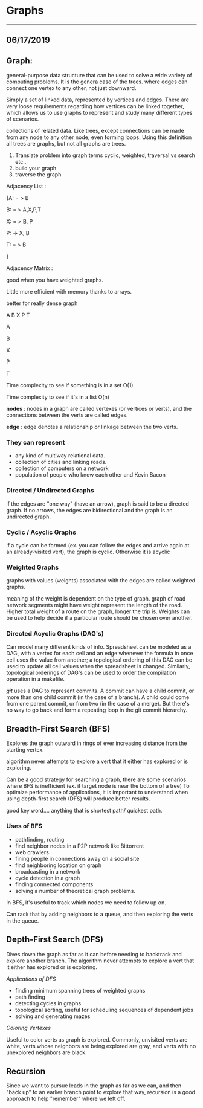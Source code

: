 # Graphs

---

## 06/17/2019

## Graph:

general-purpose data structure that can be used to solve a wide variety of computing problems. It is the genera case of the trees. where edges can connect one vertex to any other, not just downward. 

Simply a set of linked data, represented by vertices and edges. There are very loose requirements regarding how vertices can be linked together, which allows us to use graphs to represent and study many different types of scenarios.

collections of related data. Like trees, except connections can be made from any node to any other node, even forming loops. Using this definition all trees are graphs, but not all graphs are trees.

1. Translate problem into graph terms cyclic, weighted, traversal vs search etc..
2. build your graph
3. traverse the graph

Adjacency List :

{A: = > B

 B: = > A,X,P,T

 X: = > B, P

 P: ⇒ X, B

 T: = > B

}

Adjacency Matrix :

good when you have weighted graphs.

Little more efficient with memory thanks to arrays.

better for really dense graph

   A     B     X     P     T

A

B

X

P

T

Time complexity to see if something is in a set O(1)

Time complexity to see if it's in a list O(n)

**nodes** : nodes in a graph are called vertexes (or vertices or verts), and the connections between the verts are called edges.

**edge** : edge denotes a relationship or linkage between the two verts.

### They can represent

- any kind of multiway relational data.
- collection of cities and linking roads.
- collection of computers on a network
- population of people who know each other and Kevin Bacon

### Directed / Undirected Graphs

if the edges are "one way" (have an arrow), graph is said to be a directed graph. If no arrows, the edges are bidirectional and the graph is an undirected graph.

### Cyclic / Acyclic Graphs

if a cycle can be formed (ex. you can follow the edges and arrive again at an already-visited vert), the graph is cyclic. Otherwise it is acyclic

### Weighted Graphs

graphs with values (weights) associated with the edges are called weighted graphs.

meaning of the weight is dependent on the type of graph. graph of road network segments might have weight represent the length of the road. Higher total weight of a route on the graph, longer the trip is. Weights can be used to help decide if a particular route should be chosen over another.

### Directed Acyclic Graphs (DAG's)

Can model many different kinds of info. Spreadsheet can be modeled as a DAG, with a vertex for each cell and an edge whenever the formula in once cell uses the value from another; a topological ordering of this DAG can be used to update all cell values when the spreadsheet is changed. Similarly, topological orderings of DAG's can be used to order the compilation operation in a makefile.

*git* uses a DAG to represent commits. A commit can have a child commit, or more than one child commit (in the case of a branch). A child could come from one parent commit, or from two (in the case of a merge). But there's no way to go back and form a repeating loop in the git commit hierarchy.

## Breadth-First Search (BFS)

Explores the graph outward in rings of ever increasing distance from the starting vertex.

algorithm never attempts to explore a vert that it either has explored or is exploring.

Can be a good strategy for searching a graph, there are some scenarios where BFS is inefficient (ex. if target node is near the bottom of a tree) To optimize performance of applications, it is important to understand when using depth-first search (DFS) will produce better results.

good key word.... anything that is shortest path/ quickest path.

### Uses of BFS

- pathfinding, routing
- find neighbor nodes in a P2P network like Bittorrent
- web crawlers
- fining people in connections away on a social site
- find neighboring location on graph
- broadcasting in a network
- cycle detection in a graph
- finding connected components
- solving a number of theoretical graph problems.

In BFS, it's useful to track which nodes we need to follow up on. 

Can rack that by adding neighbors to a queue, and then exploring the verts in the queue.

## Depth-First Search (DFS)

Dives down the graph as far as it can before needing to backtrack and explore another branch. The algorithm never attempts to explore a vert that it either has explored or is exploring.

*Applications of DFS*

- finding minimum spanning trees of weighted graphs
- path finding
- detecting cycles in graphs
- topological sorting, useful for scheduling sequences of dependent jobs
- solving and generating mazes

*Coloring Vertexes*

Useful to color verts as graph is explored. Commonly, unvisited verts are white, verts whose neighbors are being explored are gray, and verts with no unexplored neighbors are black.

## Recursion

Since we want to pursue leads in the graph as far as we can, and then "back up" to an earlier branch point to explore that way, recursion is a good approach to help "remember" where we left off.